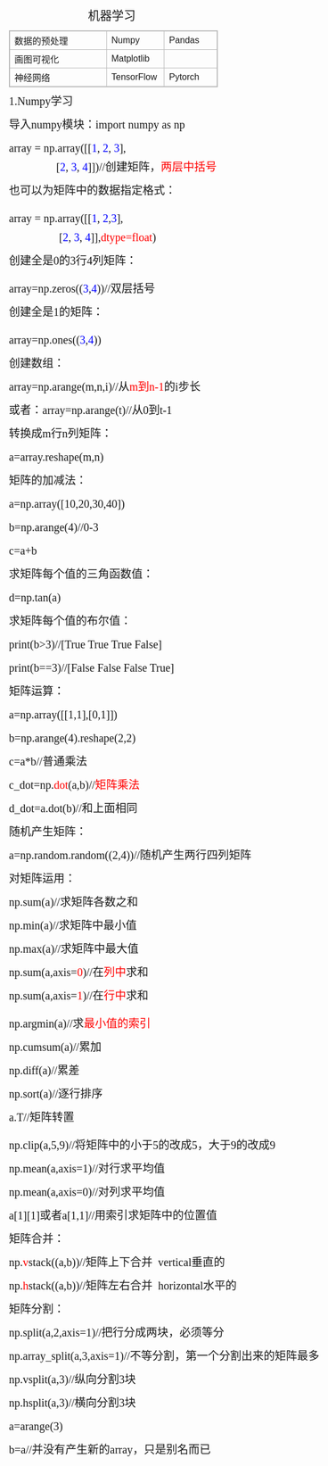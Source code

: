 <!DOCTYPE HTML><html><head><title>机器学习20191112#01Numpy学习</title><style id="wiz_custom_css">html, .wiz-editor-body {font-size: 12pt;}.wiz-editor-body {font-family: Helvetica, 'Hiragino Sans GB', '微软雅黑', 'Microsoft YaHei UI', SimSun, SimHei, arial, sans-serif;line-height: 1.7;margin: 0 auto;position:relative;padding: 20px 16px;padding: 1.25rem 1rem;}.wiz-editor-body h1,.wiz-editor-body h2,.wiz-editor-body h3,.wiz-editor-body h4,.wiz-editor-body h5,.wiz-editor-body h6 {margin:20px 0 10px;margin:1.25rem 0 0.625rem;padding: 0;font-weight: bold;}.wiz-editor-body h1 {font-size:20pt;font-size:1.67rem;}.wiz-editor-body h2 {font-size:18pt;font-size:1.5rem;}.wiz-editor-body h3 {font-size:15pt;font-size:1.25rem;}.wiz-editor-body h4 {font-size:14pt;font-size:1.17rem;}.wiz-editor-body h5 {font-size:12pt;font-size:1rem;}.wiz-editor-body h6 {font-size:12pt;font-size:1rem;color: #777777;margin: 1rem 0;}.wiz-editor-body div,.wiz-editor-body p,.wiz-editor-body ul,.wiz-editor-body ol,.wiz-editor-body dl,.wiz-editor-body li {margin:8px 0;}.wiz-editor-body blockquote,.wiz-editor-body table,.wiz-editor-body pre,.wiz-editor-body code {margin:8px 0;}.wiz-editor-body .CodeMirror pre {margin:0;}.wiz-editor-body a {word-wrap: break-word;text-decoration-skip-ink: none;}.wiz-editor-body ul,.wiz-editor-body ol {padding-left:32px;padding-left:2rem;}.wiz-editor-body ol.wiz-list-level1 > li {list-style-type:decimal;}.wiz-editor-body ol.wiz-list-level2 > li {list-style-type:lower-latin;}.wiz-editor-body ol.wiz-list-level3 > li {list-style-type:lower-roman;}.wiz-editor-body li.wiz-list-align-style {list-style-position: inside; margin-left: -1em;}.wiz-editor-body blockquote {padding: 0 12px;}.wiz-editor-body blockquote > :first-child {margin-top:0;}.wiz-editor-body blockquote > :last-child {margin-bottom:0;}.wiz-editor-body img {border:0;max-width:100%;height:auto !important;margin:2px 0;}.wiz-editor-body table {border-collapse:collapse;border:1px solid #bbbbbb;}.wiz-editor-body td,.wiz-editor-body th {padding:4px 8px;border-collapse:collapse;border:1px solid #bbbbbb;min-height:28px;word-break:break-word;box-sizing: border-box;}.wiz-editor-body td > div:first-child {margin-top:0;}.wiz-editor-body td > div:last-child {margin-bottom:0;}.wiz-editor-body img.wiz-svg-image {box-shadow:1px 1px 4px #E8E8E8;}.wiz-hide {display:none !important;}</style></head><body class="wiz-editor-body" spellcheck="false" ><div style="text-align: left;"><span data-wiz-span="data-wiz-span" style="font-size: 1.333rem;">&nbsp; &nbsp;&nbsp;&nbsp; &nbsp;&nbsp;&nbsp; &nbsp;&nbsp;&nbsp; &nbsp;&nbsp;&nbsp; &nbsp;&nbsp;&nbsp; &nbsp;&nbsp;机器学习</span></div><div class="wiz-table-container" style="position: relative; padding: 0px;" ><div class="wiz-table-body" ><table style="width: 375px;"><tbody><tr><td align="left" valign="middle" style="width: 175px;" class="">数据的预处理</td><td align="left" valign="middle" style="width: 104px;" class="">Numpy</td><td align="left" valign="middle" style="width: 95px;" class="">Pandas</td></tr><tr><td align="left" valign="middle" style="width: 175px;" class="">画图可视化</td><td align="left" valign="middle" style="width: 104px;" class="">Matplotlib</td><td align="left" valign="middle" style="width: 95px;" class=""><br></td></tr><tr><td align="left" valign="middle" style="width: 175px;" class="">神经网络</td><td align="left" valign="middle" style="width: 104px;" class="">TensorFlow</td><td align="left" valign="middle" style="width: 95px;" class="">Pytorch</td></tr></tbody></table></div></div><div><span data-wiz-span="data-wiz-span" style="font-family: Consolas; font-size: 1.25rem;">1.Numpy学习</span></div><div><span data-wiz-span="data-wiz-span" style="font-family: Consolas; font-size: 1.25rem;">导入numpy模块：import numpy as np</span></div><div><pre style="font-family: Consolas; font-size: 1.25rem;"><span data-wiz-span="data-wiz-span" style="font-family: Consolas;">array = np.array([[</span><span style="color:#0000ff;"><span data-wiz-span="data-wiz-span" style="font-family: Consolas;">1</span></span><span data-wiz-span="data-wiz-span" style="font-family: Consolas;">, </span><span style="color:#0000ff;"><span data-wiz-span="data-wiz-span" style="font-family: Consolas;">2</span></span><span data-wiz-span="data-wiz-span" style="font-family: Consolas;">, </span><span style="color:#0000ff;"><span data-wiz-span="data-wiz-span" style="font-family: Consolas;">3</span></span><span data-wiz-span="data-wiz-span" style="font-family: Consolas;">],</span><span data-wiz-span="data-wiz-span"><br>                 [</span><span style="color:#0000ff;"><span data-wiz-span="data-wiz-span">2</span></span><span data-wiz-span="data-wiz-span">, </span><span style="color:#0000ff;"><span data-wiz-span="data-wiz-span">3</span></span><span data-wiz-span="data-wiz-span">, </span><span style="color:#0000ff;"><span data-wiz-span="data-wiz-span">4</span></span><span data-wiz-span="data-wiz-span">]])//创建矩阵，</span><span data-wiz-span="data-wiz-span" style="color: rgb(255, 0, 0);">两层中括号</span></pre><pre style="font-family: Consolas; font-size: 1.25rem;"><span data-wiz-span="data-wiz-span">也可以为矩阵中的数据指定格式：</span></pre><pre style="font-family: Consolas; font-size: 1.25rem;"><pre style="font-family: Consolas;"><span data-wiz-span="data-wiz-span">array = np.array([[</span><span style="color:#0000ff;"><span data-wiz-span="data-wiz-span">1</span></span><span data-wiz-span="data-wiz-span">, </span><span style="color:#0000ff;"><span data-wiz-span="data-wiz-span">2</span></span><span data-wiz-span="data-wiz-span">,</span><span style="color:#0000ff;"><span data-wiz-span="data-wiz-span">3</span></span><span data-wiz-span="data-wiz-span">],</span><br>                  [<span style="color:#0000ff;">2</span>, <span style="color:#0000ff;">3</span>, <span style="color:#0000ff;">4</span>]],<span style="color:#660099;"><span data-wiz-span="data-wiz-span" style="color: rgb(255, 0, 0);">dtype</span></span><span data-wiz-span="data-wiz-span" style="color: rgb(255, 0, 0);">=</span><span style="color:#000080;"><span data-wiz-span="data-wiz-span" style="color: rgb(255, 0, 0);">float</span></span>)</pre><pre style="font-family: Consolas;">创建全是0的3行4列矩阵：</pre><pre style="font-family: Consolas;"><pre style="font-family: Consolas;">array=np.zeros((<span style="color:#0000ff;">3</span>,<span style="color:#0000ff;">4</span>))//双层括号</pre><pre style="font-family: Consolas;">创建全是1的矩阵：</pre><pre style="font-family: Consolas;"><pre style="font-family: Consolas;">array=np.ones((<span style="color:rgb(0, 0, 255);">3</span>,<span style="color:rgb(0, 0, 255);">4</span>))</pre><pre style="font-family: Consolas;">创建数组：</pre><pre style="font-family: Consolas;">array=np.arange(m,n,i)//从<span data-wiz-span="data-wiz-span" style="color: rgb(255, 0, 0);">m到n-1</span>的i步长</pre><pre style="font-family: Consolas;">或者：array=np.arange(t)//从0到t-1</pre><pre style="font-family: Consolas;">转换成m行n列矩阵：</pre><pre style="font-family: Consolas;">a=array.reshape(m,n)</pre><pre style="font-family: Consolas;">矩阵的加减法：</pre><pre style="font-family: Consolas;">a=np.array([10,20,30,40])</pre><pre style="font-family: Consolas;">b=np.arange(4)//0-3</pre><pre style="font-family: Consolas;">c=a+b</pre><pre style="font-family: Consolas;">求矩阵每个值的三角函数值：</pre><pre style="font-family: Consolas;">d=np.tan(a)</pre><pre style="font-family: Consolas;">求矩阵每个值的布尔值：</pre><pre style="font-family: Consolas;">print(b&gt;3)//[True True True False]</pre><pre style="font-family: Consolas;">print(b==3)//[False False False True]</pre><pre style="font-family: Consolas;">矩阵运算：</pre><pre style="font-family: Consolas;">a=np.array([[1,1],[0,1]])</pre><pre style="font-family: Consolas;">b=np.arange(4).reshape(2,2)</pre><pre style="font-family: Consolas;">c=a*b//普通乘法</pre><pre style="font-family: Consolas;">c_dot=np.<span data-wiz-span="data-wiz-span" style="color: rgb(255, 0, 0);">dot</span>(a,b)//<span data-wiz-span="data-wiz-span" style="color: rgb(255, 0, 0);">矩阵乘法</span></pre><pre style="font-family: Consolas;">d_dot=a.dot(b)//和上面相同</pre>随机产生矩阵：</pre><pre style="font-family: Consolas;">a=np.random.random((2,4))//随机产生两行四列矩阵</pre><pre style="font-family: Consolas;">对矩阵运用：</pre><pre style="font-family: Consolas;">np.sum(a)//求矩阵各数之和</pre><pre style="font-family: Consolas;">np.min(a)//求矩阵中最小值</pre><pre style="font-family: Consolas;">np.max(a)//求矩阵中最大值</pre><pre style="font-family: Consolas;">np.sum(a,axis=<span data-wiz-span="data-wiz-span" style="color: rgb(255, 0, 0);">0</span>)//在<span data-wiz-span="data-wiz-span" style="color: rgb(255, 0, 0);">列中</span>求和</pre><pre style="font-family: Consolas;">np.sum(a,axis=<span data-wiz-span="data-wiz-span" style="color: rgb(255, 0, 0);">1</span>)//在<span data-wiz-span="data-wiz-span" style="color: rgb(255, 0, 0);">行中</span>求和</pre><pre style="font-family: Consolas;"><div>np.argmin(a)//求<span data-wiz-span="data-wiz-span" style="color: rgb(255, 0, 0);">最小值的索引</span></div><div>np.cumsum(a)//累加</div><div>np.diff(a)//累差</div><div>np.sort(a)//逐行排序</div><div>a.T//矩阵转置</div></pre>np.clip(a,5,9)//将矩阵中的小于5的改成5，大于9的改成9</pre><pre style="font-family: Consolas;">np.mean(a,axis=1)//对行求平均值</pre><pre style="font-family: Consolas;">np.mean(a,axis=0)//对列求平均值</pre><pre style="font-family: Consolas;">a[1][1]或者a[1,1]//用索引求矩阵中的位置值</pre><pre style="font-family: Consolas;">矩阵合并：</pre><pre style="font-family: Consolas;">np.<span data-wiz-span="data-wiz-span" style="color: rgb(255, 0, 0);">v</span>stack((a,b))//矩阵上下合并  vertical垂直的</pre>np.<span data-wiz-span="data-wiz-span" style="color: rgb(255, 0, 0);">h</span>stack((a,b))//矩阵左右合并  horizontal水平的</pre><pre style="font-family: Consolas; font-size: 1.25rem;">矩阵分割：</pre><pre style="font-family: Consolas; font-size: 1.25rem;">np.split(a,2,axis=1)//把行分成两块，必须等分</pre><pre style="font-family: Consolas; font-size: 1.25rem;">np.array_split(a,3,axis=1)//不等分割，第一个分割出来的矩阵最多</pre><pre style="font-family: Consolas; font-size: 1.25rem;">np.vsplit(a,3)//纵向分割3块</pre><pre style="font-family: Consolas; font-size: 1.25rem;">np.hsplit(a,3)//横向分割3块</pre><pre style="font-family: Consolas; font-size: 1.25rem;">a=arange(3)</pre><pre style="font-family: Consolas; font-size: 1.25rem;">b=a//并没有产生新的array，只是别名而已</pre><pre style="font-family: Consolas; font-size: 1.25rem;"><br></pre><pre style="font-family: Consolas; font-size: 1.25rem;"><br></pre><pre style="font-family: Consolas; font-size: 1.25rem;"><br></pre><pre style="font-family: Consolas; font-size: 1.25rem;"><br></pre><pre style="font-family: Consolas; font-size: 1.25rem;"><br></pre></div></body></html>
